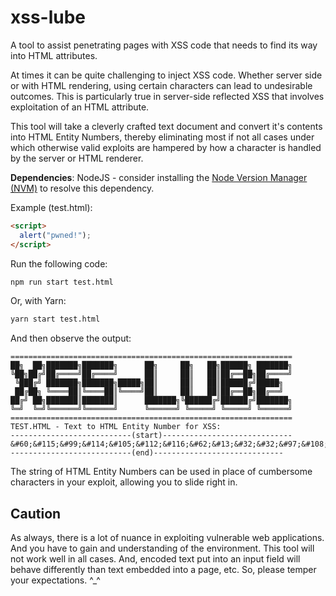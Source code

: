 # xss-lube

A tool to assist penetrating pages with XSS code that needs to find its way into HTML attributes.

At times it can be quite challenging to inject XSS code. Whether server side or with HTML rendering, using certain characters can lead to undesirable outcomes. This is particularly true in server-side reflected XSS that involves exploitation of an HTML attribute.

This tool will take a cleverly crafted text document and convert it's contents into HTML Entity Numbers, thereby eliminating most if not all cases under which otherwise valid exploits are hampered by how a character is handled by the server or HTML renderer.

**Dependencies**: NodeJS - consider installing the [Node Version Manager (NVM)](https://github.com/nvm-sh/nvm) to resolve this dependency.

Example (test.html):

```html
<script>
  alert("pwned!");
</script>
```

Run the following code:
```sh
npm run start test.html
```
Or, with Yarn:
```sh
yarn start test.html
```

And then observe the output:

```text
===============================================================
██╗  ██╗███████╗███████╗      ██╗     ██╗   ██╗██████╗ ███████╗
╚██╗██╔╝██╔════╝██╔════╝      ██║     ██║   ██║██╔══██╗██╔════╝
 ╚███╔╝ ███████╗███████╗█████╗██║     ██║   ██║██████╔╝█████╗
 ██╔██╗ ╚════██║╚════██║╚════╝██║     ██║   ██║██╔══██╗██╔══╝
██╔╝ ██╗███████║███████║      ███████╗╚██████╔╝██████╔╝███████╗
╚═╝  ╚═╝╚══════╝╚══════╝      ╚══════╝ ╚═════╝ ╚═════╝ ╚══════╝
===============================================================
TEST.HTML - Text to HTML Entity Number for XSS:
---------------------------(start)-----------------------------
&#60;&#115;&#99;&#114;&#105;&#112;&#116;&#62;&#13;&#32;&#32;&#97;&#108;&#101;&#114;&#116;&#40;&#34;&#112;&#119;&#110;&#101;&#100;&#33;&#34;&#41;&#59;&#13;&#60;&#47;&#115;&#99;&#114;&#105;&#112;&#116;&#62;&#13;
---------------------------(end)-----------------------------
```

The string of HTML Entity Numbers can be used in place of cumbersome characters in your exploit, allowing you to slide right in.

## Caution
As always, there is a lot of nuance in exploiting vulnerable web applications. And you have to gain and understanding of the environment. This tool will not work well in all cases. And, encoded text put into an input field will behave differently than text embedded into a page, etc. So, please temper your expectations. ^_^
